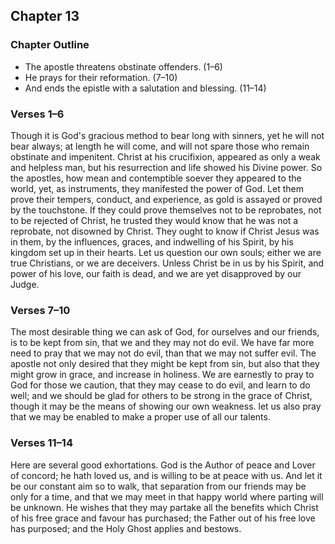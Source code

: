 ## Chapter 13

### Chapter Outline

- The apostle threatens obstinate offenders. (1–6)
- He prays for their reformation. (7–10)
- And ends the epistle with a salutation and blessing. (11–14)

### Verses 1–6

Though it is God's gracious method to bear long with sinners, yet he will not bear always; at length he will come, and will not spare those who remain obstinate and impenitent. Christ at his crucifixion, appeared as only a weak and helpless man, but his resurrection and life showed his Divine power. So the apostles, how mean and contemptible soever they appeared to the world, yet, as instruments, they manifested the power of God. Let them prove their tempers, conduct, and experience, as gold is assayed or proved by the touchstone. If they could prove themselves not to be reprobates, not to be rejected of Christ, he trusted they would know that he was not a reprobate, not disowned by Christ. They ought to know if Christ Jesus was in them, by the influences, graces, and indwelling of his Spirit, by his kingdom set up in their hearts. Let us question our own souls; either we are true Christians, or we are deceivers. Unless Christ be in us by his Spirit, and power of his love, our faith is dead, and we are yet disapproved by our Judge.

### Verses 7–10

The most desirable thing we can ask of God, for ourselves and our friends, is to be kept from sin, that we and they may not do evil. We have far more need to pray that we may not do evil, than that we may not suffer evil. The apostle not only desired that they might be kept from sin, but also that they might grow in grace, and increase in holiness. We are earnestly to pray to God for those we caution, that they may cease to do evil, and learn to do well; and we should be glad for others to be strong in the grace of Christ, though it may be the means of showing our own weakness. let us also pray that we may be enabled to make a proper use of all our talents.

### Verses 11–14

Here are several good exhortations. God is the Author of peace and Lover of concord; he hath loved us, and is willing to be at peace with us. And let it be our constant aim so to walk, that separation from our friends may be only for a time, and that we may meet in that happy world where parting will be unknown. He wishes that they may partake all the benefits which Christ of his free grace and favour has purchased; the Father out of his free love has purposed; and the Holy Ghost applies and bestows.

